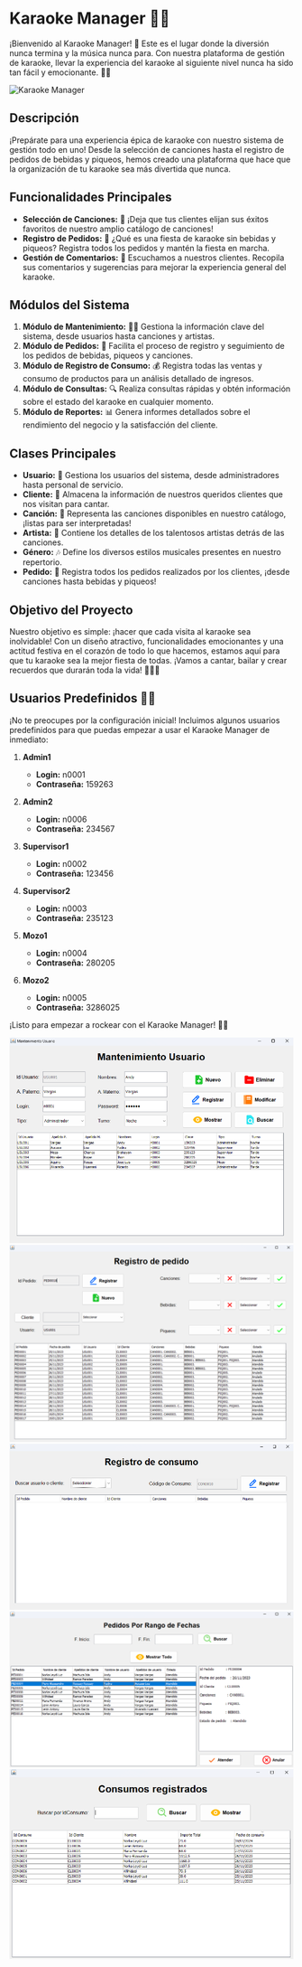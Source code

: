 # Karaoke Manager 🎤🎶

¡Bienvenido al Karaoke Manager! 🎉 Este es el lugar donde la diversión nunca termina y la música nunca para. Con nuestra plataforma de gestión de karaoke, llevar la experiencia del karaoke al siguiente nivel nunca ha sido tan fácil y emocionante. 💃🕺

![Karaoke Manager](img/karaoke_manager.png)

## Descripción

¡Prepárate para una experiencia épica de karaoke con nuestro sistema de gestión todo en uno! Desde la selección de canciones hasta el registro de pedidos de bebidas y piqueos, hemos creado una plataforma que hace que la organización de tu karaoke sea más divertida que nunca.

## Funcionalidades Principales

- **Selección de Canciones:** 🎵 ¡Deja que tus clientes elijan sus éxitos favoritos de nuestro amplio catálogo de canciones!
- **Registro de Pedidos:** 🍹 ¿Qué es una fiesta de karaoke sin bebidas y piqueos? Registra todos los pedidos y mantén la fiesta en marcha.
- **Gestión de Comentarios:** 💬 Escuchamos a nuestros clientes. Recopila sus comentarios y sugerencias para mejorar la experiencia general del karaoke.

## Módulos del Sistema

1. **Módulo de Mantenimiento:** 👩‍💻 Gestiona la información clave del sistema, desde usuarios hasta canciones y artistas.
2. **Módulo de Pedidos:** 📝 Facilita el proceso de registro y seguimiento de los pedidos de bebidas, piqueos y canciones.
3. **Módulo de Registro de Consumo:** 💰 Registra todas las ventas y consumo de productos para un análisis detallado de ingresos.
4. **Módulo de Consultas:** 🔍 Realiza consultas rápidas y obtén información sobre el estado del karaoke en cualquier momento.
5. **Módulo de Reportes:** 📊 Genera informes detallados sobre el rendimiento del negocio y la satisfacción del cliente.

## Clases Principales

- **Usuario:** 👤 Gestiona los usuarios del sistema, desde administradores hasta personal de servicio.
- **Cliente:** 🎉 Almacena la información de nuestros queridos clientes que nos visitan para cantar.
- **Canción:** 🎤 Representa las canciones disponibles en nuestro catálogo, ¡listas para ser interpretadas!
- **Artista:** 🎸 Contiene los detalles de los talentosos artistas detrás de las canciones.
- **Género:** 🎶 Define los diversos estilos musicales presentes en nuestro repertorio.
- **Pedido:** 🍻 Registra todos los pedidos realizados por los clientes, ¡desde canciones hasta bebidas y piqueos!

## Objetivo del Proyecto

Nuestro objetivo es simple: ¡hacer que cada visita al karaoke sea inolvidable! Con un diseño atractivo, funcionalidades emocionantes y una actitud festiva en el corazón de todo lo que hacemos, estamos aquí para que tu karaoke sea la mejor fiesta de todas. ¡Vamos a cantar, bailar y crear recuerdos que durarán toda la vida! 🎉🎤🎶

## Usuarios Predefinidos 🎵👤

¡No te preocupes por la configuración inicial! Incluimos algunos usuarios predefinidos para que puedas empezar a usar el Karaoke Manager de inmediato:

1. **Admin1**
   - **Login:** n0001
   - **Contraseña:** 159263

2. **Admin2**
   - **Login:** n0006
   - **Contraseña:** 234567

3. **Supervisor1**
   - **Login:** n0002
   - **Contraseña:** 123456

4. **Supervisor2**
   - **Login:** n0003
   - **Contraseña:** 235123

5. **Mozo1**
   - **Login:** n0004
   - **Contraseña:** 280205

6. **Mozo2**
   - **Login:** n0005
   - **Contraseña:** 3286025

¡Listo para empezar a rockear con el Karaoke Manager! 🚀🎶

![Mantenimiento de Usuario](img/mantenimiento_usuario.png)
![Registro de Pedido](img/registro_pedido.png)
![Registro de Consumo](img/registro_consumo.png)
![Pedidos Por Rango de Fechas](img/pedidos_por_fecha.png)
![Consumos Registrados](img/consumos_registrados.png)
